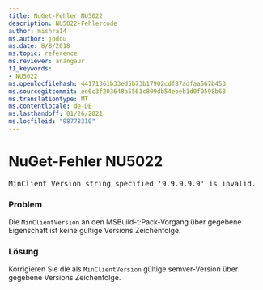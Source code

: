 ```yaml
---
title: NuGet-Fehler NU5022
description: NU5022-Fehlercode
author: mishra14
ms.author: jodou
ms.date: 8/8/2018
ms.topic: reference
ms.reviewer: anangaur
f1_keywords:
- NU5022
ms.openlocfilehash: 44171361b33ed5b73b17902cdf87adfaa567b453
ms.sourcegitcommit: ee6c3f203648a5561c809db54ebeb1d0f0598b68
ms.translationtype: MT
ms.contentlocale: de-DE
ms.lasthandoff: 01/26/2021
ms.locfileid: "98778310"
---
```

# <a name="nuget-error-nu5022"></a>NuGet-Fehler NU5022
<pre>MinClient Version string specified '9.9.9.9.9' is invalid.</pre>

### <a name="issue"></a>Problem

Die `MinClientVersion` an den MSBuild-t:Pack-Vorgang über gegebene Eigenschaft ist keine gültige Versions Zeichenfolge.


### <a name="solution"></a>Lösung

Korrigieren Sie die als `MinClientVersion` gültige semver-Version über gegebene Versions Zeichenfolge.

